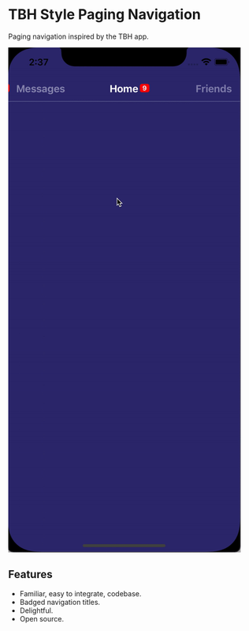 # TBH Style Paging Navigation

Paging navigation inspired by the TBH app.

![demo](demo.gif)

## Features
- Familiar, easy to integrate, codebase.
- Badged navigation titles.
- Delightful.
- Open source.
